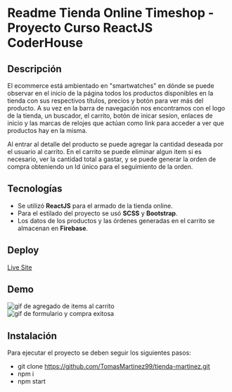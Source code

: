 # Readme Tienda Online Timeshop - Proyecto Curso ReactJS CoderHouse

## Descripción

El ecommerce está ambientado en "smartwatches" en dónde se puede observar en el inicio de la página todos los productos disponibles en la tienda con sus respectivos títulos, precios y botón para ver más del producto. A su vez en la barra de navegación nos encontramos con el logo de la tienda, un buscador, el carrito, botón de inicar sesíon, enlaces de inicio y las marcas de relojes que actúan como link para acceder a ver que productos hay en la misma.

Al entrar al detalle del producto se puede agregar la cantidad deseada por el usuario al carrito. En el carrito se puede eliminar algun item si es necesario, ver la cantidad total a gastar, y se puede generar la orden de compra obteniendo un Id único para el seguimiento de la orden.

## Tecnologías

- Se utilizó **ReactJS** para el armado de la tienda online.
- Para el estilado del proyecto se usó **SCSS** y **Bootstrap**.
- Los datos de los productos y las órdenes generadas en el carrito se almacenan en **Firebase**.

## Deploy

<a href="https://gifted-northcutt-98918e.netlify.app"> Live Site </a>

## Demo

<img src="https://media2.giphy.com/media/fW8zzuyMB4suNE6BUP/giphy.gif" alt="gif de agregado de items al carrito">
<br>
<img src="https://media2.giphy.com/media/4ay2UFTZZsTFEZtfCi/giphy.gif" alt="gif de formulario y compra exitosa">

## Instalación

Para ejecutar el proyecto se deben seguir los siguientes pasos:

- git clone https://github.com/TomasMartinez99/tienda-martinez.git
- npm i
- npm start
